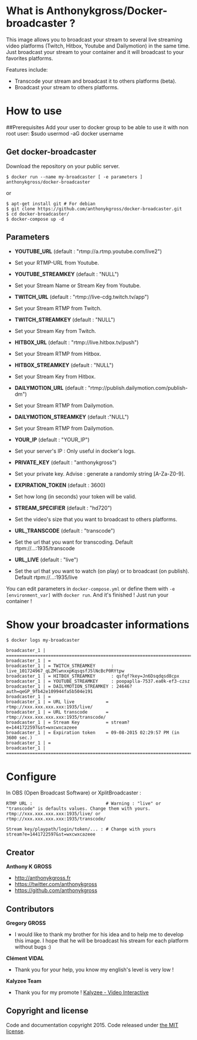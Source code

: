 # What is Anthonykgross/Docker-broadcaster ?
This image allows you to broadcast your stream to several live streaming video platforms (Twitch, Hitbox, Youtube and Dailymotion) in the same time. Just broadcast your stream to your container and it will broadcast to your favorites platforms.

Features include:
- Transcode your stream and broadcast it to others platforms (beta).
- Broadcast your stream to others platforms.

# How to use 

##Prerequisites
Add your user to docker group to be able to use it with non root user: 
$sudo usermod -aG docker username

## Get docker-broadcaster
Download the repository on your public server.
```console
$ docker run --name my-broadcaster [ -e parameters ] anthonykgross/docker-broadcaster
```
or
```console
$ apt-get install git # For debian
$ git clone https://github.com/anthonykgross/docker-broadcaster.git
$ cd docker-broadcaster/
$ docker-compose up -d
```

## Parameters
- **YOUTUBE_URL** (default : "rtmp://a.rtmp.youtube.com/live2") 
 * Set your RTMP-URL from Youtube.  
- **YOUTUBE_STREAMKEY** (default : "NULL")
 * Set your Stream Name or Stream Key from Youtube.  
- **TWITCH_URL** (default : "rtmp://live-cdg.twitch.tv/app")
 * Set your Stream RTMP from Twitch.  
- **TWITCH_STREAMKEY** (default : "NULL")
 * Set your Stream Key from Twitch. 
- **HITBOX_URL** (default : "rtmp://live.hitbox.tv/push")
 * Set your Stream RTMP from Hitbox. 
- **HITBOX_STREAMKEY** (default : "NULL")
 * Set your Stream Key from Hitbox. 
- **DAILYMOTION_URL** (default : "rtmp://publish.dailymotion.com/publish-dm")
 * Set your Stream RTMP from Dailymotion. 
- **DAILYMOTION_STREAMKEY** (default :"NULL")
 * Set your Stream RTMP from Dailymotion. 
- **YOUR_IP** (default : "YOUR_IP")
 * Set your server's IP : Only useful in docker's logs. 
- **PRIVATE_KEY** (default : "anthonykgross")
 * Set your private key. Advise : generate a randomly string [A-Za-Z0-9]. 
- **EXPIRATION_TOKEN** (default : 3600)
 * Set how long (in seconds) your token will be valid. 
- **STREAM_SPECIFIER** (default : "hd720")
 * Set the video's size that you want to broadcast to others platforms.
- **URL_TRANSCODE** (default : "transcode")
 * Set the url that you want for transcoding. Default rtpm://...:1935/transcode
- **URL_LIVE** (default : "live")
 * Set the url that you want to watch (on play) or to broadcast (on publish). Default rtpm://...:1935/live
 
You can edit parameters in `docker-compose.yml` or define them with `-e [environment_var]` with `docker run`.
And it's finished ! Just run your container !

# Show your broadcaster informations
```console
$ docker logs my-broadcaster
```
```console
broadcaster_1 | ===============================================================================================
broadcaster_1 | =
broadcaster_1 | = TWITCH_STREAMKEY      : live_101724967_qLZMlwnxxpKqsqsfJ5lNcBcP0RYtpw
broadcaster_1 | = HITBOX_STREAMKEY      : qsfqf?key=Jn6Dsqdqsd8cpx
broadcaster_1 | = YOUTUBE_STREAMKEY     : poopaplla-7537.ea0k-ef3-czsz
broadcaster_1 | = DAILYMOTION_STREAMKEY : 24646?auth=qeGP_9fb42e109944fa5b504e191
broadcaster_1 | =
broadcaster_1 | = URL live            = rtmp://xxx.xxx.xxx.xxx:1935/live/
broadcaster_1 | = URL transcode       = rtmp://xxx.xxx.xxx.xxx:1935/transcode/
broadcaster_1 | = Stream Key          = stream?e=1441722597&st=wxcwxcazeee
broadcaster_1 | = Expiration token    = 09-08-2015 02:29:57 PM (in 3600 sec.)
broadcaster_1 | =
broadcaster_1 | ===============================================================================================
```

# Configure
In OBS (Open Broadcast Software) or XplitBroadcaster :
```console
RTMP URL :                            # Warning : "live" or "transcode" is defaults values. Change them with yours.
rtmp://xxx.xxx.xxx.xxx:1935/live/ or rtmp://xxx.xxx.xxx.xxx:1935/transcode/ 

Stream key/playpath/login/token/... : # Change with yours
stream?e=1441722597&st=wxcwxcazeee 
```

## Creator
**Anthony K GROSS**
- <http://anthonykgross.fr>
- <https://twitter.com/anthonykgross>
- <https://github.com/anthonykgross>

## Contributors

**Gregory GROSS** 
- I would like to thank my brother for his idea and to help me to develop this image. I hope that he will be broadcast his stream for each platform without bugs :)

**Clément VIDAL** 
- Thank you for your help, you know my english's level is very low !

**Kalyzee Team**
- Thank you for my promote ! [Kalyzee - Video Interactive](http://www.kalyzee.com/)

## Copyright and license
Code and documentation copyright 2015. Code released under [the MIT license](https://github.com/kkuetnet/Harproject/blob/master/LICENSE).

